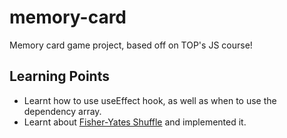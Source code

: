 # memory-card
Memory card game project, based off on TOP's JS course!

## Learning Points
- Learnt how to use useEffect hook, as well as when to use the dependency array.
- Learnt about [Fisher-Yates Shuffle](https://en.wikipedia.org/wiki/Fisher%E2%80%93Yates_shuffle) and implemented it.